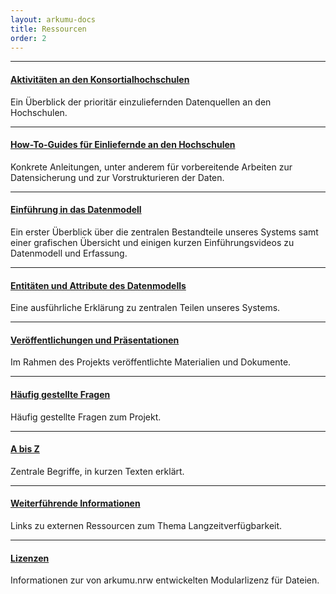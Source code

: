 ```yaml
---
layout: arkumu-docs
title: Ressourcen
order: 2
---
```


---

#### [**Aktivitäten an den Konsortialhochschulen**](/ressourcen/aktivitaeten-an-den-konsortialhochschulen)
Ein Überblick der prioritär einzuliefernden Datenquellen an den Hochschulen.

---

#### [**How-To-Guides für Einliefernde an den Hochschulen**](/ressourcen/how-to-guides-fuer-einliefernde)
Konkrete Anleitungen, unter anderem für vorbereitende Arbeiten zur Datensicherung und zur Vorstrukturieren der Daten.

---

#### [**Einführung in das Datenmodell**](/ressourcen/einfuehrung-in-das-datenmodell)
Ein erster Überblick über die zentralen Bestandteile unseres Systems samt einer grafischen Übersicht und einigen kurzen Einführungsvideos zu Datenmodell und Erfassung.

---

#### [**Entitäten und Attribute des Datenmodells**](/ressourcen/entitaeten-und-attribute-des-datenmodells)
Eine ausführliche Erklärung zu zentralen Teilen unseres Systems.

---

#### [**Veröffentlichungen und Präsentationen**](/ressourcen/veroeffentlichungen-und-praesentationen)
Im Rahmen des Projekts veröffentlichte Materialien und Dokumente.

---

#### [**Häufig gestellte Fragen**](/ressourcen/FAQ)
Häufig gestellte Fragen zum Projekt.

---

#### [**A bis Z**](/ressourcen/a-bis-z)
Zentrale Begriffe, in kurzen Texten erklärt.

---

#### [**Weiterführende Informationen**](/ressourcen/weiterfuehrende-informationen)
Links zu externen Ressourcen zum Thema Langzeitverfügbarkeit.

---

#### [**Lizenzen**](/ressourcen/lizenzen)
Informationen zur von arkumu.nrw entwickelten Modularlizenz für Dateien.